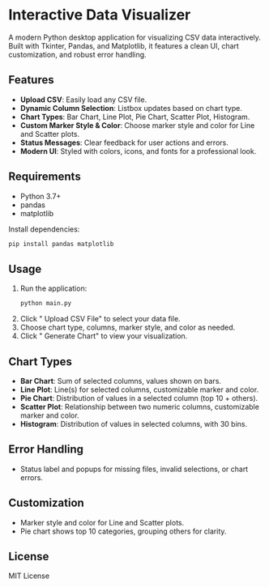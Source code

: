 
#  Interactive Data Visualizer

A modern Python desktop application for visualizing CSV data interactively. Built with Tkinter, Pandas, and Matplotlib, it features a clean UI, chart customization, and robust error handling.

## Features
- **Upload CSV**: Easily load any CSV file.
- **Dynamic Column Selection**: Listbox updates based on chart type.
- **Chart Types**: Bar Chart, Line Plot, Pie Chart, Scatter Plot, Histogram.
- **Custom Marker Style & Color**: Choose marker style and color for Line and Scatter plots.
- **Status Messages**: Clear feedback for user actions and errors.
- **Modern UI**: Styled with colors, icons, and fonts for a professional look.

## Requirements
- Python 3.7+
- pandas
- matplotlib

Install dependencies:
```bash
pip install pandas matplotlib
```

## Usage
1. Run the application:
    ```bash
    python main.py
    ```
2. Click " Upload CSV File" to select your data file.
3. Choose chart type, columns, marker style, and color as needed.
4. Click " Generate Chart" to view your visualization.

## Chart Types
- **Bar Chart**: Sum of selected columns, values shown on bars.
- **Line Plot**: Line(s) for selected columns, customizable marker and color.
- **Pie Chart**: Distribution of values in a selected column (top 10 + others).
- **Scatter Plot**: Relationship between two numeric columns, customizable marker and color.
- **Histogram**: Distribution of values in selected columns, with 30 bins.

## Error Handling
- Status label and popups for missing files, invalid selections, or chart errors.

## Customization
- Marker style and color for Line and Scatter plots.
- Pie chart shows top 10 categories, grouping others for clarity.

## License
MIT License

